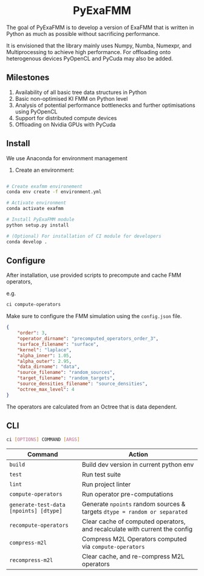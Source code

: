 <h1 align='center'>
PyExaFMM
</h1>

The goal of PyExaFMM is to develop a version of ExaFMM that is written in Python as much as possible without sacrificing performance.

It is envisioned that the library mainly uses Numpy, Numba, Numexpr, and Multiprocessing to achieve high performance. For offloading onto heterogenous
devices PyOpenCL and PyCuda may also be added.

## Milestones

1) Availability of all basic tree data structures in Python
1) Basic non-optimised KI FMM on Python level
1) Analysis of potential performance bottlenecks and further optimisations using PyOpenCL
1) Support for distributed compute devices
1) Offloading on Nvidia GPUs with PyCuda

## Install

We use Anaconda for environment management

1) Create an environment:

```bash

# Create exafmm environement
conda env create -f environment.yml

# Activate environment
conda activate exafmm

# Install PyExaFMM module
python setup.py install

# (Optional) For installation of CI module for developers
conda develop .
```

## Configure

After installation, use provided scripts to precompute and cache FMM operators,

e.g.

```bash
ci compute-operators
```

Make sure to configure the FMM simulation using the `config.json` file.

```json
{
    "order": 3,
    "operator_dirname": "precomputed_operators_order_3",
    "surface_filename": "surface",
    "kernel": "laplace",
    "alpha_inner": 1.05,
    "alpha_outer": 2.95,
    "data_dirname": "data",
    "source_filename": "random_sources",
    "target_filename": "random_targets",
    "source_densities_filename": "source_densities",
    "octree_max_level": 4
}
```

The operators are calculated from an Octree that is data dependent.


## CLI

```bash
ci [OPTIONS] COMMAND [ARGS]
```

|Command    | Action |
|---	    |---	 |
| `build`	| Build dev version in current python env |
| `test`	| Run test suite	|
| `lint`	| Run project linter 	|
| `compute-operators` | Run operator pre-computations |
| `generate-test-data [npoints] [dtype]` | Generate `npoints` random sources & targets `dtype = random or separated`|
| `recompute-operators` | Clear cache of computed operators, and recalculate with current the config |
| `compress-m2l` | Compress M2L Operators computed via `compute-operators` |
| `recompress-m2l` | Clear cache, and re-compress M2L operators |
